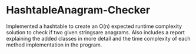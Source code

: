 # HashtableAnagram-Checker
Implemented a hashtable to create an O(n) expected runtime complexity solution to check if two given stringsare anagrams. Also includes a report explaining the added classes in more detail and the time complexity of each method implementation in the program.
